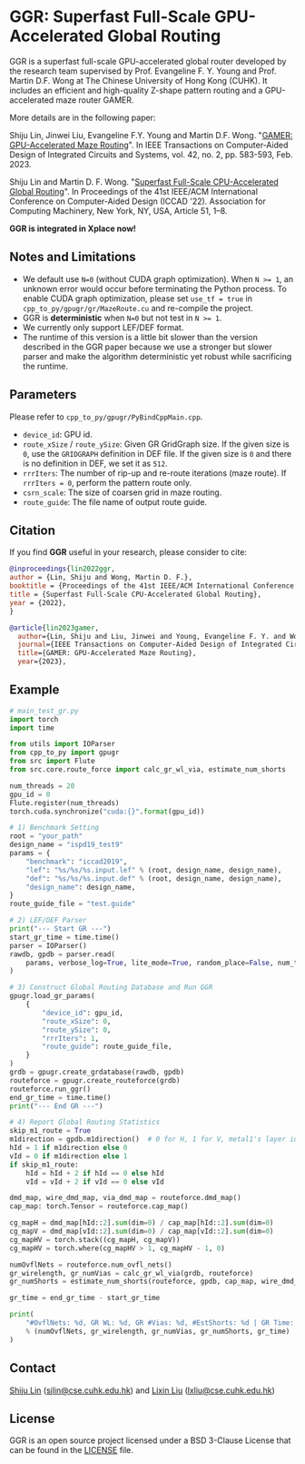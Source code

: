 # GGR: Superfast Full-Scale GPU-Accelerated Global Routing
GGR is a superfast full-scale GPU-accelerated global router developed by the research team supervised by Prof. Evangeline F. Y. Young and Prof. Martin D.F. Wong at The Chinese University of Hong Kong (CUHK). It includes an efficient and high-quality Z-shape pattern routing and a GPU-accelerated maze router GAMER.

More details are in the following paper:

Shiju Lin, Jinwei Liu, Evangeline F.Y. Young and Martin D.F. Wong. "[GAMER: GPU-Accelerated Maze Routing](https://ieeexplore.ieee.org/document/9799536)". In IEEE Transactions on Computer-Aided Design of Integrated Circuits and Systems, vol. 42, no. 2, pp. 583-593, Feb. 2023. 

Shiju Lin and Martin D. F. Wong. "[Superfast Full-Scale CPU-Accelerated Global Routing](https://doi.org/10.1145/3508352.3549474)". In Proceedings of the 41st IEEE/ACM International Conference on Computer-Aided Design (ICCAD '22). Association for Computing Machinery, New York, NY, USA, Article 51, 1–8. 

**GGR is integrated in Xplace now!**

## Notes and Limitations
- We default use `N=0` (without CUDA graph optimization). When `N >= 1`, an unknown error would occur before terminating the Python process. To enable CUDA graph optimization, please set `use_tf = true` in `cpp_to_py/gpugr/gr/MazeRoute.cu` and re-compile the project. 
- GGR is **deterministic** when `N=0` but not test in `N >= 1`.
- We currently only support LEF/DEF format.
- The runtime of this version is a little bit slower than the version described in the GGR paper because we use a stronger but slower parser and make the algorithm deterministic yet robust while sacrificing the runtime.

## Parameters
Please refer to `cpp_to_py/gpugr/PyBindCppMain.cpp`.

- `device_id`: GPU id.
- `route_xSize` / `route_ySize`: Given GR GridGraph size. If the given size is `0`, use the `GRIDGRAPH` definition in DEF file. If the given size is `0` and there is no definition in DEF, we set it as `512`.
- `rrrIters`: The number of rip-up and re-route iterations (maze route). If `rrrIters = 0`, perform the pattern route only.
- `csrn_scale`: The size of coarsen grid in maze routing.
- `route_guide`: The file name of output route guide.

## Citation
If you find **GGR** useful in your research, please consider to cite:
```bibtex
@inproceedings{lin2022ggr,
author = {Lin, Shiju and Wong, Martin D. F.},
booktitle = {Proceedings of the 41st IEEE/ACM International Conference on Computer-Aided Design},
title = {Superfast Full-Scale CPU-Accelerated Global Routing},
year = {2022},
}

@article{lin2023gamer,
  author={Lin, Shiju and Liu, Jinwei and Young, Evangeline F. Y. and Wong, Martin D. F.},
  journal={IEEE Transactions on Computer-Aided Design of Integrated Circuits and Systems}, 
  title={GAMER: GPU-Accelerated Maze Routing}, 
  year={2023},
```


## Example
```python
# main_test_gr.py
import torch
import time

from utils import IOParser
from cpp_to_py import gpugr
from src import Flute
from src.core.route_force import calc_gr_wl_via, estimate_num_shorts

num_threads = 20
gpu_id = 0
Flute.register(num_threads)
torch.cuda.synchronize("cuda:{}".format(gpu_id))

# 1) Benchmark Setting
root = "your_path"
design_name = "ispd19_test9"
params = {
    "benchmark": "iccad2019",
    "lef": "%s/%s/%s.input.lef" % (root, design_name, design_name),
    "def": "%s/%s/%s.input.def" % (root, design_name, design_name),
    "design_name": design_name,
}
route_guide_file = "test.guide"

# 2) LEF/DEF Parser
print("--- Start GR ---")
start_gr_time = time.time()
parser = IOParser()
rawdb, gpdb = parser.read(
    params, verbose_log=True, lite_mode=True, random_place=False, num_threads=num_threads
)

# 3) Construct Global Routing Database and Run GGR
gpugr.load_gr_params(
    {
        "device_id": gpu_id,
        "route_xSize": 0,
        "route_ySize": 0,
        "rrrIters": 1,
        "route_guide": route_guide_file,
    }
)
grdb = gpugr.create_grdatabase(rawdb, gpdb)
routeforce = gpugr.create_routeforce(grdb)
routeforce.run_ggr()
end_gr_time = time.time()
print("--- End GR ---")

# 4) Report Global Routing Statistics
skip_m1_route = True
m1direction = gpdb.m1direction()  # 0 for H, 1 for V, metal1's layer idx is 0
hId = 1 if m1direction else 0
vId = 0 if m1direction else 1
if skip_m1_route:
    hId = hId + 2 if hId == 0 else hId
    vId = vId + 2 if vId == 0 else vId

dmd_map, wire_dmd_map, via_dmd_map = routeforce.dmd_map()
cap_map: torch.Tensor = routeforce.cap_map()

cg_mapH = dmd_map[hId::2].sum(dim=0) / cap_map[hId::2].sum(dim=0)
cg_mapV = dmd_map[vId::2].sum(dim=0) / cap_map[vId::2].sum(dim=0)
cg_mapHV = torch.stack((cg_mapH, cg_mapV))
cg_mapHV = torch.where(cg_mapHV > 1, cg_mapHV - 1, 0)

numOvflNets = routeforce.num_ovfl_nets()
gr_wirelength, gr_numVias = calc_gr_wl_via(grdb, routeforce)
gr_numShorts = estimate_num_shorts(routeforce, gpdb, cap_map, wire_dmd_map, via_dmd_map)

gr_time = end_gr_time - start_gr_time

print(
    "#OvflNets: %d, GR WL: %d, GR #Vias: %d, #EstShorts: %d | GR Time: %.4f"
    % (numOvflNets, gr_wirelength, gr_numVias, gr_numShorts, gr_time)
)
```

## Contact

[Shiju Lin](https://appsrv.cse.cuhk.edu.hk/~sjlin/) (sjlin@cse.cuhk.edu.hk) and [Lixin Liu](https://liulixinkerry.github.io/) (lxliu@cse.cuhk.edu.hk)


## License

GGR is an open source project licensed under a BSD 3-Clause License that can be found in the [LICENSE](../../LICENSE) file.